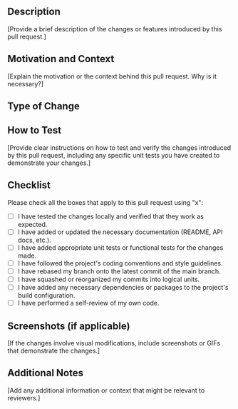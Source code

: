 ## Description

[Provide a brief description of the changes or features introduced by this pull request.]

## Motivation and Context

[Explain the motivation or the context behind this pull request. Why is it necessary?]

## Type of Change

<!-- Select the appropriate type of change: -->
<!-- - feat: A new feature -->
<!-- - fix: A bug fix -->
<!-- - chore: Routine tasks, maintenance, or tooling changes -->
<!-- - docs: Documentation updates -->
<!-- - style: Code style changes (e.g., formatting, indentation) -->
<!-- - refactor: Code refactoring without changes in functionality -->
<!-- - test: Adding or modifying tests -->
<!-- - perf: Performance improvements -->
<!-- - ci: Changes to the CI/CD configuration or scripts -->
<!-- - other: Other changes that don't fit into the above categories -->

## How to Test

[Provide clear instructions on how to test and verify the changes introduced by this pull request, including any specific unit tests you have created to demonstrate your changes.]

## Checklist

Please check all the boxes that apply to this pull request using "x":

- [ ]  I have tested the changes locally and verified that they work as expected.
- [ ]  I have added or updated the necessary documentation (README, API docs, etc.).
- [ ]  I have added appropriate unit tests or functional tests for the changes made.
- [ ]  I have followed the project's coding conventions and style guidelines.
- [ ]  I have rebased my branch onto the latest commit of the main branch.
- [ ]  I have squashed or reorganized my commits into logical units.
- [ ]  I have added any necessary dependencies or packages to the project's build configuration.
- [ ]  I have performed a self-review of my own code.

## Screenshots (if applicable)

[If the changes involve visual modifications, include screenshots or GIFs that demonstrate the changes.]

## Additional Notes

[Add any additional information or context that might be relevant to reviewers.]